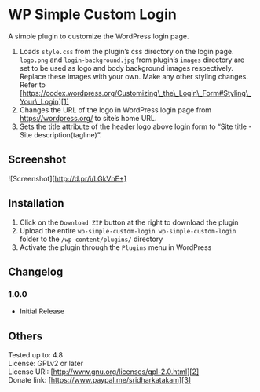 # WP Simple Custom Login

A simple plugin to customize the WordPress login page.

1. Loads `style.css` from the plugin’s css directory on the login page. `logo.png` and `login-background.jpg` from plugin’s `images` directory are set to be used as logo and body background images respectively. Replace these images with your own. Make any other styling changes. Refer to [https://codex.wordpress.org/Customizing\_the\_Login\_Form#Styling\_Your\_Login][1]
2. Changes the URL of the logo in WordPress login page from https://wordpress.org/ to site’s home URL.
3. Sets the title attribute of the header logo above login form to “Site title - Site description(tagline)”.

## Screenshot

![Screenshot][http://d.pr/i/LGkVnE+]

## Installation

1. Click on the `Download ZIP` button at the right to download the plugin
2. Upload the entire `wp-simple-custom-login wp-simple-custom-login ` folder to the `/wp-content/plugins/` directory
3. Activate the plugin through the `Plugins` menu in WordPress

## Changelog

### 1.0.0
* Initial Release

## Others

Tested up to: 4.8  
License: GPLv2 or later  
License URI: [http://www.gnu.org/licenses/gpl-2.0.html][2]  
Donate link: [https://www.paypal.me/sridharkatakam][3]

[1]:	https://codex.wordpress.org/Customizing_the_Login_Form#Styling_Your_Login
[2]:	http://www.gnu.org/licenses/gpl-2.0.html
[3]:	https://www.paypal.me/sridharkatakam

[image-1]:	http://d.pr/i/CQBY+ "Screenshot"